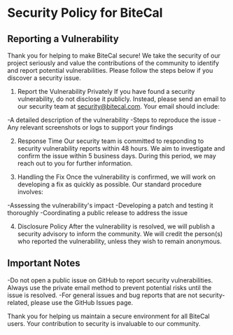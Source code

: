# Security Policy for BiteCal


## Reporting a Vulnerability
Thank you for helping to make BiteCal secure! We take the security of our project seriously and value the contributions of the community to identify and report potential vulnerabilities. Please follow the steps below if you discover a security issue.


1. Report the Vulnerability Privately
If you have found a security vulnerability, do not disclose it publicly. Instead, please send an email to our security team at security@bitecal.com. Your email should include:

-A detailed description of the vulnerability
-Steps to reproduce the issue
-Any relevant screenshots or logs to support your findings


2. Response Time
Our security team is committed to responding to security vulnerability reports within 48 hours. We aim to investigate and confirm the issue within 5 business days. During this period, we may reach out to you for further information.


3. Handling the Fix
Once the vulnerability is confirmed, we will work on developing a fix as quickly as possible. Our standard procedure involves:

-Assessing the vulnerability's impact
-Developing a patch and testing it thoroughly
-Coordinating a public release to address the issue


4. Disclosure Policy
After the vulnerability is resolved, we will publish a security advisory to inform the community. We will credit the person(s) who reported the vulnerability, unless they wish to remain anonymous.

## Important Notes
-Do not open a public issue on GitHub to report security vulnerabilities. Always use the private email method to prevent potential risks until the issue is resolved.
-For general issues and bug reports that are not security-related, please use the GitHub Issues page.

Thank you for helping us maintain a secure environment for all BiteCal users. Your contribution to security is invaluable to our community.
